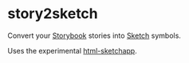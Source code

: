 # story2sketch

Convert your [Storybook](https://storybook.js.org) stories into [Sketch](https://www.sketchapp.com) symbols.

Uses the experimental [html-sketchapp](https://github.com/brainly/html-sketchapp).
